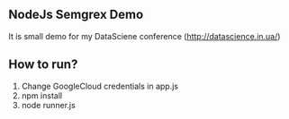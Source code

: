 NodeJs Semgrex Demo
-------------------

It is small demo for my DataSciene conference (http://datascience.in.ua/)

## How to run?

1. Change GoogleCloud credentials in app.js
2. npm install
3. node runner.js
